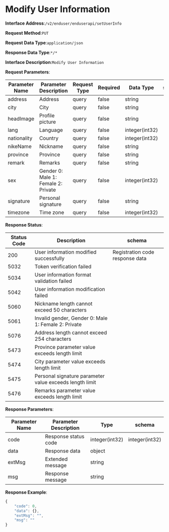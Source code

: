 # Modify User Information


**Interface Address**:`/v2/enduser/enduserapi/setUserInfo`


**Request Method**:`PUT`


**Request Data Type**:`application/json`


**Response Data Type**:`*/*`


**Interface Description**:`Modify User Information`


**Request Parameters**:


| Parameter Name | Parameter Description                           | Request Type | Required | Data Type      | schema |
| -------------- | ----------------------------------------------- | ------------ | -------- | -------------- | ------ |
| address        | Address                                         | query        | false    | string         |        |
| city           | City                                            | query        | false    | string         |        |
| headImage      | Profile picture                                 | query        | false    | string         |        |
| lang           | Language                                        | query        | false    | integer(int32) |        |
| nationality    | Country                                         | query        | false    | integer(int32) |        |
| nikeName       | Nickname                                        | query        | false    | string         |        |
| province       | Province                                        | query        | false    | string         |        |
| remark         | Remarks                                         | query        | false    | string         |        |
| sex            | Gender 0: Male 1: Female 2: Private             | query        | false    | integer(int32) |        |
| signature      | Personal signature                              | query        | false    | string         |        |
| timezone       | Time zone                                       | query        | false    | integer(int32) |        |


**Response Status**:


| Status Code | Description                                            | schema                     |
| ----------- | ------------------------------------------------------ | -------------------------- |
| 200         | User information modified successfully                 | Registration code response data |
| 5032        | Token verification failed                              |                            |
| 5034        | User information format validation failed              |                            |
| 5042        | User information modification failed                   |                            |
| 5060        | Nickname length cannot exceed 50 characters            |                            |
| 5061        | Invalid gender, Gender 0: Male 1: Female 2: Private    |                            |
| 5076        | Address length cannot exceed 254 characters            |                            |
| 5473        | Province parameter value exceeds length limit          |                            |
| 5474        | City parameter value exceeds length limit              |                            |
| 5475        | Personal signature parameter value exceeds length limit |                           |
| 5476        | Remarks parameter value exceeds length limit           |                            |


**Response Parameters**:


| Parameter Name | Parameter Description | Type           | schema         |
| -------------- | --------------------- | -------------- | -------------- |
| code           | Response status code  | integer(int32) | integer(int32) |
| data           | Response data         | object         |                |
| extMsg         | Extended message      | string         |                |
| msg            | Response message      | string         |                |


**Response Example**:
```javascript
{
	"code": 0,
	"data": {},
	"extMsg": "",
	"msg": ""
}
```